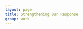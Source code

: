 ```yaml
---
layout: page
title: Strengthening Our Response
group: work
---
```

<!--
<div class="highlighted">
  <div class="wrap">
	  <div class="region-highlighted">
	    <div class="left">
        <img src="http://placehold.it/900x400">
        <h1 class="page-title">Stregthening Our Response</h1>
      </div>
      <div class="right">
      	<div class="p2">
          <img src="http://placehold.it/450x200">
        </div>
        <div class="data">
          <span class="stat">300 million lbs</span>
          <span class="key">Of food distributed to over 3 million Texans in 2011</span>
        </div>
      </div>
	  </div>
	</div>
</div>
<div class="main">
	<div class="wrap">
    <section class="intro">
      <div class="left">
        <p>Mauris blandit aliquet elit, eget tincidunt nibh pulvinar a. Nulla quis lorem ut libero malesuada feugiat. Nulla quis lorem ut   libero malesuada feugiat. Pellentesque in ipsum id orci porta dapibus. Donec sollicitudin molestie malesuada. Vestibulum ante   ipsum primis in faucibus orci luctus et ultrices posuere cubilia Curae; Donec velit neque, auctor sit amet aliquam vel,   ullamcorper sit amet ligula. Quisque velit nisi, pretium ut lacinia in, elementum id enim.</p>
        <p>Mauris blandit aliquet elit, eget tincidunt nibh pulvinar a. Nulla quis lorem ut libero malesuada feugiat. Nulla quis lorem ut   libero malesuada feugiat. Pellentesque in ipsum id orci porta dapibus. Donec sollicitudin molestie malesuada. Vestibulum ante   ipsum primis in faucibus orci luctus et ultrices posuere cubilia Curae; Donec velit neque, auctor sit amet aliquam vel,   ullamcorper sit amet ligula. Quisque velit nisi, pretium ut lacinia in, elementum id enim. Quisque velit nisi, pretium ut lacinia   in, elementum id enim. Curabitur non nulla sit amet nisl tempus convallis quis ac lectus. Vivamus suscipit tortor eget felis   porttitor volutpat. Mauris blandit aliquet elit, eget tincidunt nibh pulvinar a. Nulla quis lorem ut libero malesuada feugiat.   Nulla quis lorem ut libero malesuada feugiat. Pellentesque in ipsum id orci porta dapibus. Donec sollicitudin molestie malesuada.   Vestibulum ante ipsum primis in faucibus orci luctus et ultrices posuere cubilia Curae; Donec velit neque, auctor sit amet   aliquam vel, ullamcorper sit amet ligula. Quisque velit nisi, pretium ut lacinia in, elementum id enim. Quisque velit nisi,   pretium ut lacinia in, elementum id enim. Curabitur non nulla sit amet nisl tempus convallis quis ac lectus.</p>
        <p>Mauris blandit aliquet elit, eget tincidunt nibh pulvinar a. Nulla quis lorem ut libero malesuada feugiat. Nulla quis lorem ut libero malesuada feugiat. Pellentesque in ipsum id orci porta dapibus. Donec sollicitudin molestie malesuada. Vestibulum ante   ipsum primis in faucibus orci luctus et ultrices posuere cubilia Curae; Donec velit neque, auctor sit amet aliquam vel,   ullamcorper sit amet ligula.</p>
      </div>
      <div class="right">
      	<div class="subnav">
          <ul>
            <li><a href="{{ site.baseurl }}/work/programs/">Our Programs</a></li>
            <li><a href="{{ site.baseurl }}/work/leading-the-movement/">Leading the Movement</a></li>
            <li><a href="{{ site.baseurl }}/work/stregthening-our-response/">Strengthening Our Response</a></li>
          </ul>
        </div>
      </div>
    </section>
  </div>
</div>
<div class="crosslinks">
  <div class="how-we-help">
    <h3>1.9 million children Lived in food insecure homes in 2012</h3>
    <a class="button primary" href="{{ site.baseurl }}/work/">Learn About Hunger In Texas</a>
  </div>
  <div class="donate">
    <h3>Help us work with our partners to end hunger in Texas</h3>
    <a class="button primary" href="#">Donate Now</a>
  </div>
</div>
-->